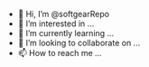 - 👋 Hi, I’m @softgearRepo
- 👀 I’m interested in ...
- 🌱 I’m currently learning ...
- 💞️ I’m looking to collaborate on ...
- 📫 How to reach me ...

<!---
softgearRepo/softgearRepo is a ✨ special ✨ repository because its `README.md` (this file) appears on your GitHub profile.
You can click the Preview link to take a look at your changes.
--->
